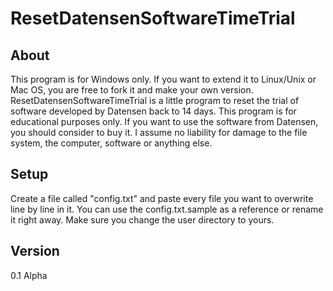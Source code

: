 # ResetDatensenSoftwareTimeTrial

## About
This program is for Windows only. If you want to extend it to Linux/Unix or Mac OS, you are free to fork it and make your own version.
ResetDatensenSoftwareTimeTrial is a little program to reset the trial of software developed by Datensen back to 14 days.
This program is for educational purposes only. If you want to use the software from Datensen, you should consider to buy it.
I assume no liability for damage to the file system, the computer, software or anything else.

## Setup
Create a file called "config.txt" and paste every file you want to overwrite line by line in it.
You can use the config.txt.sample as a reference or rename it right away. Make sure you change the user directory to yours.

## Version
0.1 Alpha